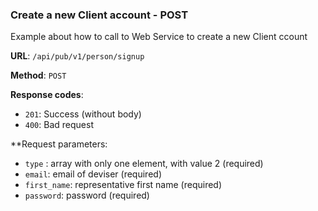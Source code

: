 ### Create a new Client account - POST 

Example about how to call to Web Service to create a new Client ccount

**URL**: `/api/pub/v1/person/signup`

**Method**: `POST`

**Response codes**: 
* `201`: Success (without body)
* `400`: Bad request
  
**Request parameters:
* `type` : array with only one element, with value 2 (required)
* `email`: email of deviser (required)
* `first_name`: representative first name (required)
* `password`: password (required)
  